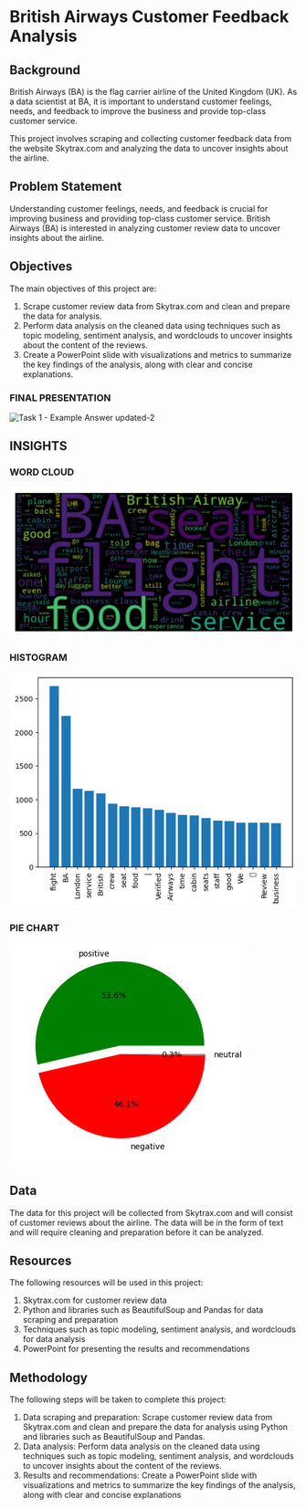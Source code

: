 # British Airways Customer Feedback Analysis
## Background
British Airways (BA) is the flag carrier airline of the United Kingdom (UK). As a data scientist at BA, it is important to understand customer feelings, needs, and feedback to improve the business and provide top-class customer service.

This project involves scraping and collecting customer feedback data from the website Skytrax.com and analyzing the data to uncover insights about the airline.

## Problem Statement
Understanding customer feelings, needs, and feedback is crucial for improving business and providing top-class customer service. British Airways (BA) is interested in analyzing customer review data to uncover insights about the airline.

## Objectives
The main objectives of this project are:

1. Scrape customer review data from Skytrax.com and clean and prepare the data for analysis.
2. Perform data analysis on the cleaned data using techniques such as topic modeling, sentiment analysis, and wordclouds to uncover insights about the content of the reviews.
3. Create a PowerPoint slide with visualizations and metrics to summarize the key findings of the analysis, along with clear and concise explanations.

### FINAL PRESENTATION
![Task 1 - Example Answer updated-2](https://user-images.githubusercontent.com/115629197/207058693-6a40e3f7-5835-4578-bf63-e4d419215dbf.png)

## INSIGHTS
### WORD CLOUD
![word cloud](https://github.com/surawar/British_Airways/blob/main/worldcloud.png?raw=true)

### HISTOGRAM
![hist](https://github.com/surawar/British_Airways/blob/main/Histogram.png?raw=true)

### PIE CHART
![pie](https://github.com/surawar/British_Airways/blob/main/pi_Chart.png?raw=true)
## Data
The data for this project will be collected from Skytrax.com and will consist of customer reviews about the airline. The data will be in the form of text and will require cleaning and preparation before it can be analyzed.

## Resources
The following resources will be used in this project:

1. Skytrax.com for customer review data
2. Python and libraries such as BeautifulSoup and Pandas for data scraping and preparation
3. Techniques such as topic modeling, sentiment analysis, and wordclouds for data analysis
4. PowerPoint for presenting the results and recommendations
## Methodology
The following steps will be taken to complete this project:

1. Data scraping and preparation: Scrape customer review data from Skytrax.com and clean and prepare the data for analysis using Python and libraries such as BeautifulSoup and Pandas.
2. Data analysis: Perform data analysis on the cleaned data using techniques such as topic modeling, sentiment analysis, and wordclouds to uncover insights about the content of the reviews.
3. Results and recommendations: Create a PowerPoint slide with visualizations and metrics to summarize the key findings of the analysis, along with clear and concise explanations



